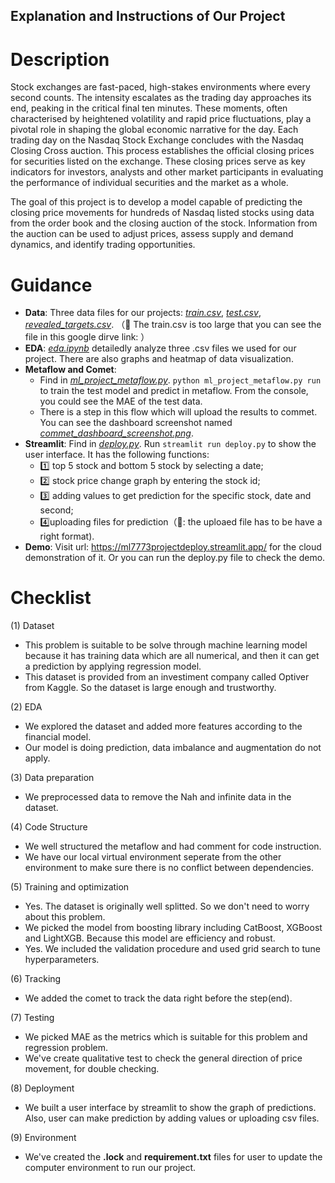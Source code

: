 ## Explanation and Instructions of Our Project
# Description 
Stock exchanges are fast-paced, high-stakes environments where every second counts. The intensity escalates as the trading day approaches its end, peaking in the critical final ten minutes. These moments, often characterised by heightened volatility and rapid price fluctuations, play a pivotal role in shaping the global economic narrative for the day. Each trading day on the Nasdaq Stock Exchange concludes with the Nasdaq Closing Cross auction. This process establishes the official closing prices for securities listed on the exchange. These closing prices serve as key indicators for investors, analysts and other market participants in evaluating the performance of individual securities and the market as a whole.

The goal of this project is to develop a model capable of predicting the closing price movements for hundreds of Nasdaq listed stocks using data from the order book and the closing auction of the stock. Information from the auction can be used to adjust prices, assess supply and demand dynamics, and identify trading opportunities.

# Guidance
* **Data**: Three data files for our projects: *<ins>train.csv*</ins>, *<ins>test.csv*</ins>, *<ins>revealed_targets.csv*</ins>. （📒 The train.csv is too large that you can see the file in this google dirve link: ）
* **EDA**:  *<ins>eda.ipynb</ins>* detailedly analyze three .csv files we used for our project. There are also graphs and heatmap of data visualization.
* **Metaflow and Comet**:
  * Find in *<ins>ml_project_metaflow.py</ins>*. `python ml_project_metaflow.py run` to train the test model and predict in metaflow. From the console, you could see the MAE of the test data.
  * There is a step in this flow which will upload the results to commet. You can see the dashboard screenshot named *<ins>commet_dashboard_screenshot.png</ins>*.
* **Streamlit**: Find in *<ins>deploy.py</ins>*. Run `streamlit run deploy.py` to show the user interface. It has the following functions:
  * 1️⃣ top 5 stock and bottom 5 stock by selecting a date;
  * 2️⃣ stock price change graph by entering the stock id;
  * 3️⃣ adding values to get prediction for the specific stock, date and second;
  * 4️⃣uploading files for prediction（📒: the uploaed file has to be have a right format).
* **Demo**: Visit url: https://ml7773projectdeploy.streamlit.app/ for the cloud demonstration of it. Or you can run the deploy.py file to check the demo. 

# Checklist
(1) Dataset
* This problem is suitable to be solve through machine learning model because it has training data which are all numerical, and then it can get a prediction by applying regression model.
* This dataset is provided from an investiment company called Optiver from Kaggle. So the dataset is large enough and trustworthy.

(2) EDA
* We explored the dataset and added more features according to the financial model.
* Our model is doing prediction, data imbalance and augmentation do not apply.

(3) Data preparation
* We preprocessed data to remove the Nah and infinite data in the dataset.

(4) Code Structure
* We well structured the metaflow and had comment for code instruction.
* We have our local virtual environment seperate from the other environment to make sure there is no conflict between dependencies.

(5) Training and optimization
* Yes. The dataset is originally well splitted. So we don't need to worry about this problem.
* We picked the model from boosting library including CatBoost, XGBoost and LightXGB. Because this model are efficiency and robust.
* Yes. We included the validation procedure and used grid search to tune hyperparameters.

(6) Tracking
* We added the comet to track the data right before the step(end). 

(7) Testing
* We picked MAE as the metrics which is suitable for this problem and regression problem.
* We've create qualitative test to check the general direction of price movement, for double checking.

(8) Deployment
* We built a user interface by streamlit to show the graph of predictions. Also, user can make prediction by adding values or uploading csv files.

(9) Environment
* We've created the **.lock** and **requirement.txt** files for user to update the computer environment to run our project. 
